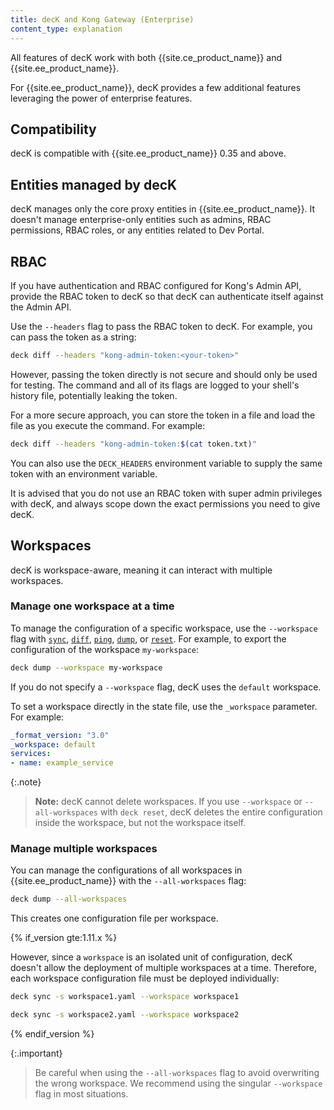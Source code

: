 ```yaml
---
title: decK and Kong Gateway (Enterprise)
content_type: explanation
---
```


All features of decK work with both {{site.ce_product_name}} and {{site.ee_product_name}}.

For {{site.ee_product_name}}, decK provides a few additional features leveraging the
power of enterprise features.

## Compatibility

decK is compatible with {{site.ee_product_name}} 0.35 and above.

## Entities managed by decK

decK manages only the core proxy entities in {{site.ee_product_name}}. It doesn't
manage enterprise-only entities such as admins, RBAC permissions, RBAC roles,
or any entities related to Dev Portal.

## RBAC

If you have authentication and RBAC configured for Kong's Admin API, provide the
RBAC token to decK so that decK can authenticate itself against the Admin API.

Use the `--headers` flag to pass the RBAC token to decK. For example, you can pass the token as a string:

```sh
deck diff --headers "kong-admin-token:<your-token>"
```

However, passing the token directly is not secure and should only be used for testing. The command and all of its flags are logged to your shell's history file, potentially leaking the token.

For a more secure approach, you can store the token in a file and load the file as you execute the command. For example:

```sh
deck diff --headers "kong-admin-token:$(cat token.txt)"
```

You can also use the `DECK_HEADERS` environment variable to supply the same token with an environment variable.

It is advised that you do not use an RBAC token with super admin privileges
with decK, and always scope down the exact permissions you need to give
decK.

## Workspaces

decK is workspace-aware, meaning it can interact with multiple workspaces.

### Manage one workspace at a time

To manage the configuration of a specific workspace, use the `--workspace` flag with [`sync`](/deck/{{page.kong_version}}/reference/deck_sync),
[`diff`](/deck/{{page.kong_version}}/reference/deck_diff),
[`ping`](/deck/{{page.kong_version}}/reference/deck_ping),
[`dump`](/deck/{{page.kong_version}}/reference/deck_dump), or
[`reset`](/deck/{{page.kong_version}}/reference/deck_reset). For example, to
export the configuration of the workspace `my-workspace`:

```sh
deck dump --workspace my-workspace
```

If you do not specify a `--workspace` flag, decK uses the `default` workspace.

To set a workspace directly in the state file, use the `_workspace` parameter.
For example:

```yaml
_format_version: "3.0"
_workspace: default
services:
- name: example_service
```

{:.note}
> **Note:** decK cannot delete workspaces. If you use `--workspace` or
`--all-workspaces` with `deck reset`, decK deletes the entire configuration
inside the workspace, but not the workspace itself.

### Manage multiple workspaces

You can manage the configurations of all workspaces in {{site.ee_product_name}}
with the `--all-workspaces` flag:

```sh
deck dump --all-workspaces
```

This creates one configuration file per workspace.

{% if_version gte:1.11.x %}

However, since a `workspace` is an isolated unit of configuration, decK doesn't
allow the deployment of multiple workspaces at a time. Therefore, each
workspace configuration file must be deployed individually:

```sh
deck sync -s workspace1.yaml --workspace workspace1
```

```sh
deck sync -s workspace2.yaml --workspace workspace2
```

{% endif_version %}

{:.important}
> Be careful when using the `--all-workspaces` flag to avoid overwriting the wrong workspace. We
recommend using the singular `--workspace` flag in most situations.
